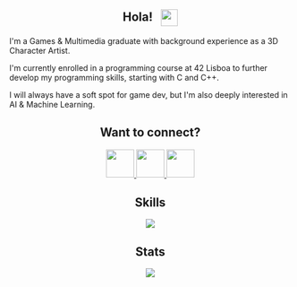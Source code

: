 <h2 align="center" >
    Hola! &nbsp;
    <img align="center" height="30" src="https://cdn1.iconfinder.com/data/icons/cute-emoji-smiles-with-gradient/82/Cool_Emoticon_Emotion_Expression_Face_Smiley_Sunglasses-512.png"/>
</h2>
<p>
I'm a Games & Multimedia graduate with background experience as a 3D Character Artist.
    
I'm currently enrolled in a programming course at 42 Lisboa to further develop my programming skills, starting with C and C++.
    
I will always have a soft spot for game dev, but I'm also deeply interested in AI & Machine Learning.
</p>

<h2 align="center" >
    Want to connect?
</h2>
<p align="center">
    <a href="https://www.linkedin.com/in/bernardo-monico/">
        <img height="50" src="https://cdn2.iconfinder.com/data/icons/social-icon-3/512/social_style_3_in-306.png"/>
    </a>  
    <a href="https://www.instagram.com/ben.monico/">
        <img height="50" src="https://cdn2.iconfinder.com/data/icons/social-media-2285/512/1_Instagram_colored_svg_1-512.png"/>
    <a href="mailto:bcmonico@gmail.com">
        <img height="50" src="https://cdn3.iconfinder.com/data/icons/logos-brands-3/24/logo_brand_brands_logos_gmail-256.png"/>
    </a> 
</p>
    
<h2 align="center" >
    Skills
</h2>
<p align="center">
    <a href="https://skillicons.dev">
        <img text-align="center" src="https://skillicons.dev/icons?i=c,cpp,linux,git,bash,vscode"/>
    </a>
</p>

<h2 align="center" >
    Stats
</h2>
<p align="center">
    <img align="center" src="https://github-readme-streak-stats.herokuapp.com/?user=ben-monico&theme=react"/> 
</p>
